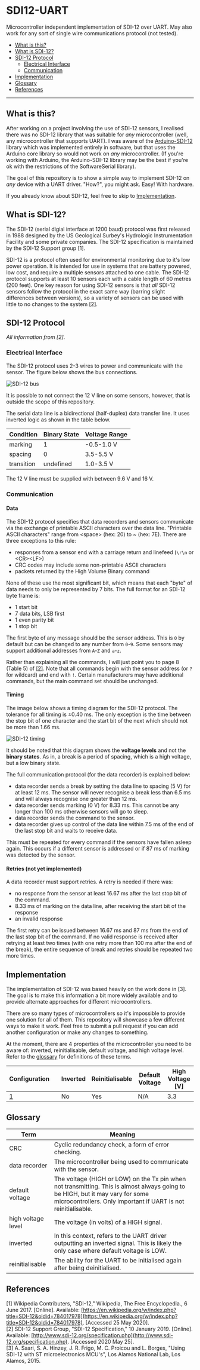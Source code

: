 # SDI12-UART

Microcontroller independent implementation of SDI-12 over UART.
May also work for any sort of single wire communications protocol (not tested).

- [What is this?](#what-is-this)
- [What is SDI-12?](#what-is-sdi-12)
- [SDI-12 Protocol](#sdi-12-protocol)
  - [Electrical Interface](#electrical-interface)
  - [Communication](#communication)
- [Implementation](#implementation)
- [Glossary](#glossary)
- [References](#references)

---

## What is this?

After working on a project involving the use of SDI-12 sensors, I realised there was no SDI-12 library that was suitable for *any* microcontroller (well, any microcontroller that supports UART).
I was aware of the [Arduino-SDI-12](https://github.com/EnviroDIY/Arduino-SDI-12) library which was implemented entirely in software, but that uses the Arduino core library so would not work on *any* microcontroller.
(If you're working with Arduino, the Arduino-SDI-12 library may be the best if you're ok with the restrictions of the SoftwareSerial library).

The goal of this repository is to show a simple way to implement SDI-12 on *any* device with a UART driver.
"How?", you might ask.
Easy!
With hardware.

If you already know about SDI-12, feel free to skip to [Implementation](#implementation).

## What is SDI-12?

The SDI-12 (serial digial interface at 1200 baud) protocol was first released in 1988 designed by the US Geological Surbey's Hydrologic Instrumentation Facility and some private companies.
The SDI-12 specification is maintained by the SDI-12 Support group [1].

SDI-12 is a protocol often used for environmental monitoring due to it's low power operation.
It is intended for use in systems that are battery powered, low cost, and require a multiple sensors attached to one cable.
The SDI-12 protocol supports at least 10 sensors each with a cable length of 60 metres (200 feet).
One key reason for using SDI-12 sensors is that *all* SDI-12 sensors follow the protocol in the exact same way (barring slight differences between versions), so a variety of sensors can be used with little to no changes to the system [2].

## SDI-12 Protocol

*All information from [2]*.

### Electrical Interface

The SDI-12 protocol uses 2-3 wires to power and communicate with the sensor.
The figure below shows the bus connections.

![SDI-12 bus](img/sdi12-bus.png)

It is possible to not connect the 12 V line on some sensors, however, that is outside the scope of this repository.

The serial data line is a bidirectional (half-duplex) data transfer line.
It uses inverted logic as shown in the table below.

| Condition | Binary State | Voltage Range |
| --- | --- | --- |
| marking | 1 | -0.5-1.0 V |
| spacing | 0 | 3.5-5.5 V |
| transition | undefined | 1.0-3.5 V |

The 12 V line must be supplied with between 9.6 V and 16 V.

### Communication

#### Data

The SDI-12 protocol specifies that data recorders and sensors communicate via the exchange of printable ASCII characters over the data line.
"Printable ASCII characters" range from \<space\> (hex: 20) to ~ (hex: 7E).
There are three exceptions to this rule:

- responses from a sensor end with a carriage return and linefeed (`\r\n` or \<CR\>\<LF\>)
- CRC codes may include some non-printable ASCII characters
- packets returned by the High Volume Binary command

None of these use the most significant bit, which means that each "byte" of data needs to only be represented by 7 bits.
The full format for an SDI-12 byte frame is:

- 1 start bit
- 7 data bits, LSB first
- 1 even parity bit
- 1 stop bit

The first byte of any message should be the sensor address.
This is `0` by default but can be changed to any number from `0`-`9`.
Some sensors may support additional addresses from `A`-`Z` and `a`-`z`.

Rather than explaining all the commands, I will just point you to page 8 (Table 5) of [[2]](http://www.sdi-12.org/current_specification/SDI-12_version-1_4-Jan-10-2019.pdf).
Note that all commands begin with the sensor address (or `?` for wildcard) and end with `!`.
Certain manufacturers may have additional commands, but the main command set should be unchanged.

#### Timing

The image below shows a timing diagram for the SDI-12 protocol.
The tolerance for all timing is &pm;0.40 ms.
The only exception is the time between the stop bit of one character and the start bit of the next which should not be more than 1.66 ms.

![SDI-12 timing](img/sdi12-timing.png)

It should be noted that this diagram shows the **voltage levels** and not the **binary states**.
As in, a break is a period of spacing, which is a high voltage, but a low binary state.

The full communication protocol (for the data recorder) is explained below:

- data recorder sends a break by setting the data line to spacing (5 V) for at least 12 ms.
The sensor will never recognise a break less than 6.5 ms and will always recognise one greater than 12 ms.
- data recorder sends marking (0 V) for 8.33 ms.
This cannot be any longer than 100 ms otherwise sensors will go to sleep.
- data recorder sends the command to the sensor.
- data recorder gives up control of the data line within 7.5 ms of the end of the last stop bit and waits to receive data.

This must be repeated for every command if the sensors have fallen asleep again.
This occurs if a different sensor is addressed or if 87 ms of marking was detected by the sensor.

#### Retries (not yet implemented)

A data recorder must support retries.
A retry is needed if there was:

- no response from the sensor at least 16.67 ms after the last stop bit of the command.
- 8.33 ms of marking on the data line, after receiving the start bit of the response
- an invalid response

The first retry can be issued between 16.67 ms and 87 ms from the end of the last stop bit of the command.
If no valid response is received after retrying at least two times (with one retry more than 100 ms after the end of the break), the entire sequence of break and retries should be repeated two more times.

## Implementation

The implementation of SDI-12 was based heavily on the work done in [3].
The goal is to make this information a bit more widely available and to provide alternate approaches for different microcontrollers.

There are so many types of microcontrollers so it's impossible to provide one solution for all of them.
This repository will showcase a few different ways to make it work.
Feel free to submit a pull request if you can add another configuration or make any changes to something.

At the moment, there are 4 properties of the microcontroller you need to be aware of: inverted, reinitialisable, default voltage, and high voltage level.
Refer to the [glossary](#glossary) for definitions of these terms.

| Configuration | | Inverted | Reinitialisable | Default Voltage | High Voltage [V] |
| --- | --- | --- | --- | --- | --- |
| [1](hardware/config_1) | | No | Yes | N/A | 3.3 |

## Glossary

| Term | Meaning |
| --- | --- |
| CRC | Cyclic redundancy check, a form of error checking. |
| data recorder | The microcontroller being used to communicate with the sensor. |
| default voltage | The voltage (HIGH or LOW) on the Tx pin when not transmitting. This is almost always going to be HIGH, but it may vary for some microcontrollers. Only important if UART is not reinitialisable. |
| high voltage level | The voltage (in volts) of a HIGH signal. |
| inverted | In this context, refers to the UART driver outputting an inverted signal. This is likely the only case where default voltage is LOW. |
| reinitialisable | The ability for the UART to be initialised again after being deinitialised. |

## References

[1] Wikipedia Contributers, "SDI-12," Wikipedia, The Free Encyclopedia., 6 June 2017. [Online]. Available: [https://en.wikipedia.org/w/index.php?title=SDI-12&oldid=784017978](https://en.wikipedia.org/w/index.php?title=SDI-12&oldid=784017978). [Accessed 25 May 2020].  
[2] SDI-12 Support Group, "SDI-12 Specification," 10 January 2019. [Online]. Available: [http://www.sdi-12.org/specification.php](http://www.sdi-12.org/specification.php). [Accessed 2020 May 25].  
[3] A. Saari, S. A. Hinzey, J. R. Frigo, M. C. Proicou and L. Borges, "Using SDI-12 with ST microelectronics MCU's", Los Alamos National Lab, Los Alamos, 2015.  
